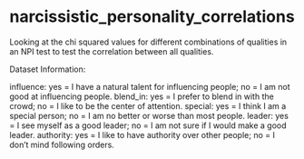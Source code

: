 # narcissistic_personality_correlations
Looking at the chi squared values for different combinations of qualities in an NPI test to test the correlation between all qualities.

Dataset Information:

influence: yes = I have a natural talent for influencing people; no = I am not good at influencing people.
blend_in: yes = I prefer to blend in with the crowd; no = I like to be the center of attention.
special: yes = I think I am a special person; no = I am no better or worse than most people.
leader: yes = I see myself as a good leader; no = I am not sure if I would make a good leader.
authority: yes = I like to have authority over other people; no = I don’t mind following orders.
